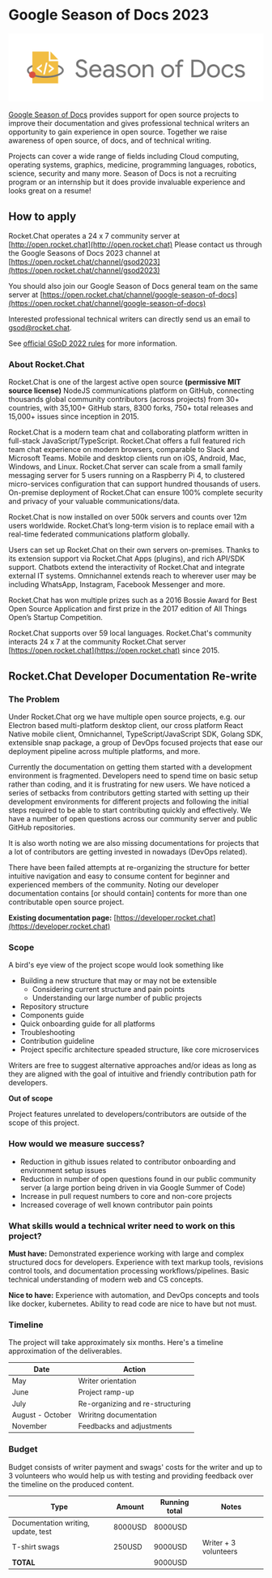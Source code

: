 # Google Season of Docs 2023

[![Google Season of Docs 2019](https://github.com/Sing-Li/bbug/raw/master/images/gsodlogo.png)](https://developers.google.com/season-of-docs/)

[Google Season of Docs](https://g.co/seasonofdocs) provides support for open source projects to improve their documentation and gives professional technical writers an opportunity to gain experience in open source. Together we raise awareness of open source, of docs, and of technical writing.

Projects can cover a wide range of fields including Cloud computing, operating systems, graphics, medicine, programming languages, robotics, science, security and many more. Season of Docs is not a recruiting program or an internship but it does provide invaluable experience and looks great on a resume!

## How to apply

Rocket.Chat operates a 24 x 7 community server at [http://open.rocket.chat](http://open.rocket.chat) Please contact us through the Google Seasons of Docs 2023 channel at [https://open.rocket.chat/channel/gsod2023](https://open.rocket.chat/channel/gsod2023)

You should also join our Google Season of Docs general team on the same server at [https://open.rocket.chat/channel/google-season-of-docs](https://open.rocket.chat/channel/google-season-of-docs)

Interested professional technical writers can directly send us an email to [gsod@rocket.chat](mailto:gsod@rocket.chat).

See [official GSoD 2022 rules](https://developers.google.com/season-of-docs/docs/tech-writer-guide) for more information.

### About Rocket.Chat

Rocket.Chat is one of the largest active open source **(permissive MIT source license)** NodeJS communications platform on GitHub, connecting thousands global community contributors (across projects) from 30+ countries, with 35,100+ GitHub stars, 8300 forks, 750+ total releases and 15,000+ issues since inception in 2015.

Rocket.Chat is a modern team chat and collaborating platform written in full-stack JavaScript/TypeScript. Rocket.Chat offers a full featured rich team chat experience on modern browsers, comparable to Slack and Microsoft Teams. Mobile and desktop clients run on iOS, Android, Mac, Windows, and Linux. Rocket.Chat server can scale from a small family messaging server for 5 users running on a Raspberry Pi 4, to clustered micro-services configuration that can support hundred thousands of users. On-premise deployment of Rocket.Chat can ensure 100% complete security and privacy of your valuable communications/data.

Rocket.Chat is now installed on over 500k servers and counts over 12m users worldwide. Rocket.Chat’s long-term vision is to replace email with a real-time federated communications platform globally.

Users can set up Rocket.Chat on their own servers on-premises. Thanks to its extension support via Rocket.Chat Apps (plugins), and rich API/SDK support. Chatbots extend the interactivity of Rocket.Chat and integrate external IT systems. Omnichannel extends reach to wherever user may be including WhatsApp, Instagram, Facebook Messenger and more.

Rocket.Chat has won multiple prizes such as a 2016 Bossie Award for Best Open Source Application and first prize in the 2017 edition of All Things Open’s Startup Competition.

Rocket.Chat supports over 59 local languages. Rocket.Chat's community interacts 24 x 7 at the community Rocket.Chat server [https://open.rocket.chat](https://open.rocket.chat) since 2015.

## Rocket.Chat Developer Documentation Re-write

### The Problem

Under Rocket.Chat org we have multiple open source projects, e.g. our Electron based multi-platform desktop client, our cross platform React Native mobile client, Omnichannel, TypeScript/JavaScript SDK, Golang SDK, extensible snap package, a group of DevOps focused projects that ease our deployment pipeline across multiple platforms, and more.

Currently the documentation on getting them started with a development environment is fragmented. Developers need to spend time on basic setup rather than coding, and it is frustrating for new users. We have noticed a series of setbacks from contributors getting started with setting up their development environments for different projects and following the initial steps required to be able to start contributing quickly and effectively. We have a number of open questions across our community server and public GitHub repositories.

It is also worth noting we are also missing documentations for projects that a lot of contributors are getting invested in nowadays (DevOps related).&#x20;

There have been failed attempts at re-organizing the structure for better intuitive navigation and easy to consume content for beginner and experienced members of the community. Noting our developer documentation contains \[or should contain] contents for more than one contributable open source project.

**Existing documentation page:** [https://developer.rocket.chat](https://developer.rocket.chat)

### Scope

A bird's eye view of the project scope would look something like

* Building a new structure that may or may not be extensible
  * Considering current structure and pain points
  * Understanding our large number of public projects
* Repository structure
* Components guide
* Quick onboarding guide for all platforms
* Troubleshooting
* Contribution guideline
* Project specific architecture speaded structure, like core microservices

Writers are free to suggest alternative approaches and/or ideas as long as they are aligned with the goal of intuitive and friendly contribution path for developers.

**Out of scope**

Project features unrelated to developers/contributors are outside of the scope of this project.

### How would we measure success?

* Reduction in github issues related to contributor onboarding and environment setup issues
* Reduction in number of open questions found in our public community server (a large portion being driven in via Google Summer of Code)
* Increase in pull request numbers to core and non-core projects
* Increased coverage of well known contributor pain points

### What skills would a technical writer need to work on this project?

**Must have:** Demonstrated experience working with large and complex structured docs for developers. Experience with text markup tools, revisions control tools, and documentation processing workflows/pipelines. Basic technical understanding of modern web and CS concepts.

**Nice to have:** Experience with automation, and DevOps concepts and tools like docker, kubernetes. Ability to read code are nice to have but not must.

### Timeline

The project will take approximately six months. Here's a timeline approximation of the deliverables.

| Date             | Action                           |
| ---------------- | -------------------------------- |
| May              | Writer orientation               |
| June             | Project ramp-up                  |
| July             | Re-organizing and re-structuring |
| August - October | Wriritng documentation           |
| November         | Feedbacks and adjustments        |

### Budget

Budget consists of writer payment and swags' costs for the writer and up to 3 volunteers who would help us with testing and providing feedback over the timeline on the produced content.

| Type                                | Amount  | Running total | Notes                 |
| ----------------------------------- | ------- | ------------- | --------------------- |
| Documentation writing, update, test | 8000USD | 8000USD       |                       |
| T-shirt swags                       | 250USD  | 9000USD       | Writer + 3 volunteers |
| **TOTAL**                           |         | 9000USD       |                       |
